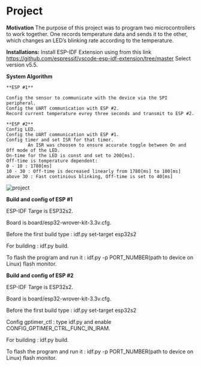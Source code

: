 # Project

**Motivation**
The purpose of this project was to program two microcontrollers to work together. One records temperature data and sends it to the other, which changes an LED’s blinking rate according to the temperature.

**Installations:**
Install ESP-IDF Extension using from this link https://github.com/espressif/vscode-esp-idf-extension/tree/master
Select version v5.5.

 **System Algorithm**

	**ESP #1**
	
	Config the sensor to communicate with the device via the SPI peripheral.
	Config the UART communication with ESP #2.
	Record current temperature evrey three seconds and transmit to ESP #2.

	**ESP #2**
	Config LED.
	Config the UART communication with ESP #1.
	Config timer and set ISR for that timer.
			An ISR was choosen to ensure accurate toggle between On and Off mode of the LED.
	On-time for the LED is const and set to 200[ms].
	Off-time is temperature dependent:
	0 - 10 : 1780[ms]
	10 - 30 : Off-time is decreased linearly from 1780[ms] to 100[ms]
	above 30 : Fast continious blinking, Off-time is set to 40[ms]

	

![project](https://github.com/user-attachments/assets/d4db2ae6-789a-4844-acb7-9e20d7cd96dc)

**Build and config of ESP #1**

ESP-IDF Targe is ESP32s2. 

Board is board/esp32-wrover-kit-3.3v.cfg.

Before the first build type : idf.py set-target esp32s2

For building : idf.py build.

To flash the program and run it : idf.py -p PORT_NUMBER(path to device on Linux) flash monitor.



**Build and config of ESP #2**

ESP-IDF Targe is ESP32s2.

Board is board/esp32-wrover-kit-3.3v.cfg.

Before the first build type : idf.py set-target esp32s2

Config gptimer_ctl : type idf.py and enable CONFIG_GPTIMER_CTRL_FUNC_IN_IRAM.

For building : idf.py build.

To flash the program and run it : idf.py -p PORT_NUMBER(path to device on Linux) flash monitor.


